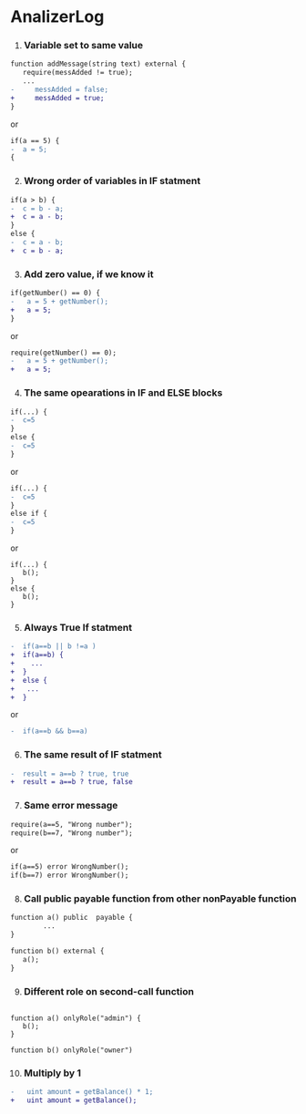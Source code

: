 # AnalizerLog


1. ### Variable set to same value
```diff
function addMessage(string text) external {
   require(messAdded != true);
   ...
-     messAdded = false;
+     messAdded = true;
}
   ```
or
```diff
if(a == 5) {
-  a = 5;
{
```

2. ### Wrong order of variables in IF statment
```diff
if(a > b) {
-  c = b - a;
+  c = a - b;
}
else {
-  c = a - b;
+  c = b - a;
```

3. ### Add zero value, if we know it
```diff
if(getNumber() == 0) {
-   a = 5 + getNumber();
+   a = 5;
}
```
or
```diff
require(getNumber() == 0);
-   a = 5 + getNumber();
+   a = 5;
```

4. ### The same opearations  in IF and ELSE blocks
```diff
if(...) {
-  c=5
}
else {
-  c=5
}
```
or
```diff
if(...) {
-  c=5
}
else if {
-  c=5
}
```
or
```
if(...) {
   b();
}
else {
   b();
}

```
5. ### Always True If statment
```diff
-  if(a==b || b !=a )
+  if(a==b) {
+    ...
+  }
+  else {
+   ...
+  }
```
or
```diff
-  if(a==b && b==a)
```

6. ### The same result of IF statment
```diff
-  result = a==b ? true, true
+  result = a==b ? true, false
```

7. ### Same error message
```diff
require(a==5, "Wrong number");
require(b==7, "Wrong number");
```
or
```diff
if(a==5) error WrongNumber();
if(b==7) error WrongNumber();
```

8. ### Call public payable function from other nonPayable function
```diff
function a() public  payable {
        ...
}

function b() external {
   a();
}
```

9. ### Different role on second-call function
```solidity

function a() onlyRole("admin") {
   b();
}

function b() onlyRole("owner")

```

10. ### Multiply by 1
```diff
-   uint amount = getBalance() * 1;
+   uint amount = getBalance();
```
